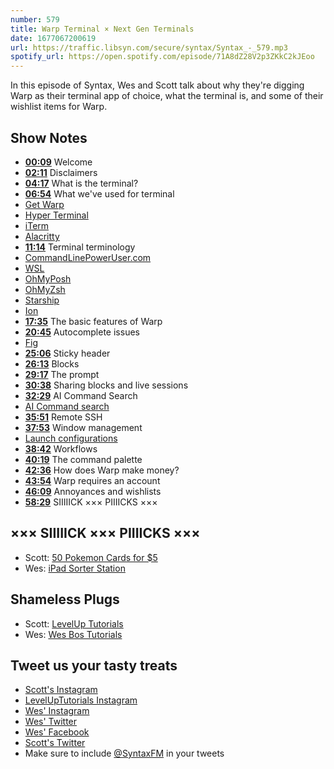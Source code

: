 ```yaml
---
number: 579
title: Warp Terminal × Next Gen Terminals
date: 1677067200619
url: https://traffic.libsyn.com/secure/syntax/Syntax_-_579.mp3
spotify_url: https://open.spotify.com/episode/71A8dZ28V2p3ZKkC2kJEoo
---
```


In this episode of Syntax, Wes and Scott talk about why they're digging Warp as their terminal app of choice, what the terminal is, and some of their wishlist items for Warp.

## Show Notes

* **[00:09](#t=00:09)** Welcome
* **[02:11](#t=02:11)** Disclaimers
* **[04:17](#t=04:17)** What is the terminal?
* **[06:54](#t=06:54)** What we've used for terminal
* [Get Warp](https://app.warp.dev/referral/2664Z2)
* [Hyper Terminal](https://hyper.is/)
* [iTerm](https://iterm2.com/)
* [Alacritty](https://alacritty.org/)
* **[11:14](#t=11:14)** Terminal terminology
* [CommandLinePowerUser.com](https://commandlinepoweruser.com/)
* [WSL](https://learn.microsoft.com/en-us/windows/wsl/install)
* [OhMyPosh](https://ohmyposh.dev/)
* [OhMyZsh](https://ohmyz.sh/)
* [Starship](https://starship.rs/)
* [Ion](https://github.com/redox-os/ion)
* **[17:35](#t=17:35)** The basic features of Warp
* **[20:45](#t=20:45)** Autocomplete issues
* [Fig](https://www.npmjs.com/package/fig)
* **[25:06](#t=25:06)** Sticky header
* **[26:13](#t=26:13)** Blocks
* **[29:17](#t=29:17)** The prompt
* **[30:38](#t=30:38)** Sharing blocks and live sessions
* **[32:29](#t=32:29)** AI Command Search
* [AI Command search](https://twitter.com/warpdotdev/status/1612509826738966528)
* **[35:51](#t=35:51)** Remote SSH
* **[37:53](#t=37:53)** Window management
* [Launch configurations](https://docs.warp.dev/features/sessions/launch-configurations)
* **[38:42](#t=38:42)** Workflows
* **[40:19](#t=40:19)** The command palette
* **[42:36](#t=42:36)** How does Warp make money?
* **[43:54](#t=43:54)** Warp requires an account
* **[46:09](#t=46:09)** Annoyances and wishlists
* **[58:29](#t=58:29)** SIIIIICK ××× PIIIICKS ×××

## ××× SIIIIICK ××× PIIIICKS ×××

* Scott: [50 Pokemon Cards for $5](https://amzn.to/3XDPek0)
* Wes: [iPad Sorter Station](https://amzn.to/3YwqaN0)

## Shameless Plugs

* Scott: [LevelUp Tutorials](https://levelup.video)
* Wes: [Wes Bos Tutorials](https://wesbos.com/courses)

## Tweet us your tasty treats

* [Scott's Instagram](https://www.instagram.com/stolinski/)
* [LevelUpTutorials Instagram](https://www.instagram.com/LevelUpTutorials/)
* [Wes' Instagram](https://www.instagram.com/wesbos/)
* [Wes' Twitter](https://twitter.com/wesbos)
* [Wes' Facebook](https://www.facebook.com/wesbos.developer)
* [Scott's Twitter](https://twitter.com/stolinski)
* Make sure to include [@SyntaxFM](https://twitter.com/SyntaxFM) in your tweets
